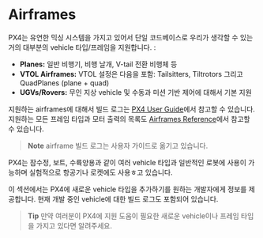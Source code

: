 # Airframes

PX4는 유연한 믹싱 시스템을 가지고 있어서 단일 코드베이스로 우리가 생각할 수 있는 거의 대부분의 vehicle 타입/프레임을 지원합니다. :

* **Planes:** 일반 비행기, 비행 날개, V-tail 전환 비행체 등
* **VTOL Airframes:** VTOL 설정은 다음을 포함: Tailsitters, Tiltrotors 그리고 QuadPlanes (plane + quad)
* **UGVs/Rovers:** 무인 지상 vehicle 및 수동과 미션 기반 제어에 대해서 기본 지원

지원하는 airframes에 대해서 빌드 로그는 [PX4 User Guide](https://docs.px4.io/en/airframes/)에서 참고할 수 있습니다. 지원하는 모든 프레임 타입과 모터 출력의 목록도 [Airframes Reference](../airframes/airframe_reference.md)에서 참고할 수 있습니다.

> **Note** airframe 빌드 로그는 사용자 가이드로 옮기고 있습니다.

PX4는 잠수정, 보트, 수륙양용과 같이 여러 vehicle 타입과 일반적인 로봇에 사용이 가능하며 실험적으로 항공기나 로켓에도 사용ㅎ고 있습니다.

이 섹션에서는 PX4에 새로운 vehicle 타입을 추가하기를 원하는 개발자에게 정보를 제공합니다. 현재 개발 중인 vehicle에 대한 빌드 로그도 포함되어 있습니다.

> **Tip** 만약 여러분이 PX4에 지원 도움이 필요한 새로운 vehicle이나 프레임 타입을 가지고 있다면 알려주세요.
